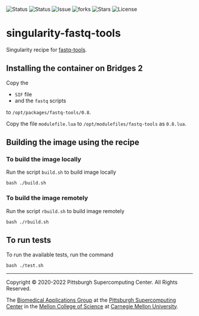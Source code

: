 ![Status](https://github.com/pscedu/singularity-fastq-tools/actions/workflows/main.yml/badge.svg)
![Status](https://github.com/pscedu/singularity-fastq-tools/actions/workflows/pretty.yml/badge.svg)
![Issue](https://img.shields.io/github/issues/pscedu/singularity-fastq-tools)
![forks](https://img.shields.io/github/forks/pscedu/singularity-fastq-tools)
![Stars](https://img.shields.io/github/stars/pscedu/singularity-fastq-tools)
![License](https://img.shields.io/github/license/pscedu/singularity-fastq-tools)

# singularity-fastq-tools
Singularity recipe for [fastq-tools](https://github.com/dcjones/fastq-tools).

## Installing the container on Bridges 2
Copy the

* `SIF` file
* and the `fastq` scripts

to `/opt/packages/fastq-tools/0.8`.

Copy the file `modulefile.lua` to `/opt/modulefiles/fastq-tools` as `0.8.lua`.

## Building the image using the recipe

### To build the image locally
Run the script `build.sh` to build image locally

```
bash ./build.sh
````

### To build the image remotely
Run the script `rbuild.sh` to build image remotely

```
bash ./rbuild.sh
```

## To run tests
To run the available tests, run the command

```
bash ./test.sh
```

---
Copyright © 2020-2022 Pittsburgh Supercomputing Center. All Rights Reserved.

The [Biomedical Applications Group](https://www.psc.edu/biomedical-applications/) at the [Pittsburgh Supercomputing Center](http://www.psc.edu) in the [Mellon College of Science](https://www.cmu.edu/mcs/) at [Carnegie Mellon University](http://www.cmu.edu).
